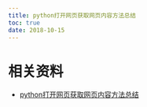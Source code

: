 ```yaml
---
title: python打开网页获取网页内容方法总结
toc: true
date: 2018-10-15
---
```




# 相关资料

- [python打开网页获取网页内容方法总结](https://blog.csdn.net/Winterto1990/article/details/47660543)
